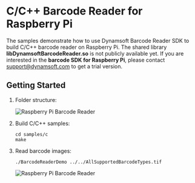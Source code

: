 # C/C++ Barcode Reader for Raspberry Pi

The samples demonstrate how to use Dynamsoft Barcode Reader SDK to build C/C++ barcode reader on Raspberry Pi. The shared library **libDynamsoftBarcodeReader.so** is not publicly available yet. If you are interested in the **barcode SDK for Raspberry Pi**, please contact [support@dynamsoft.com](mailto:support@dynamsoft.com) to get a trial version.

## Getting Started
1. Folder structure:

    ![Raspberry Pi Barcode Reader](http://www.codepool.biz/wp-content/uploads/2016/03/tree.png)

2. Build C/C++ samples:

    ```
    cd samples/c
    make
    ```
3. Read barcode images:

    ```
    ./BarcodeReaderDemo ../../AllSupportedBarcodeTypes.tif
    ```

    ![Raspberry Pi Barcode Reader](http://www.codepool.biz/wp-content/uploads/2016/03/rpi_dbr_result.png)
